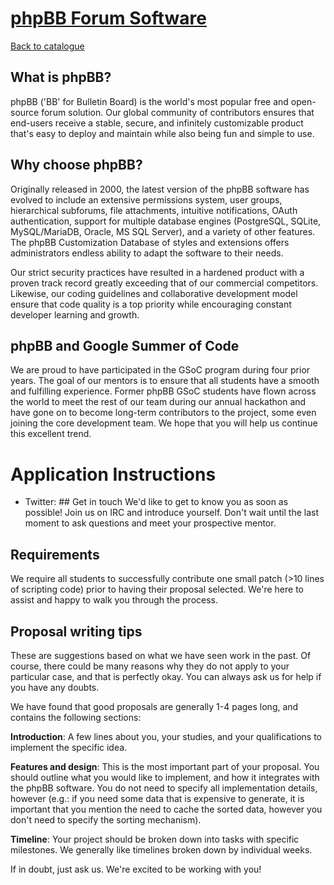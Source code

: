 
# [phpBB Forum Software](https://www.phpbb.com)

[Back to catalogue](../README.md#phpbb-forum-software)

## What is phpBB?
phpBB ('BB' for Bulletin Board) is the world's most popular free and open-source forum solution. Our global community of contributors ensures that end-users receive a stable, secure, and infinitely customizable product that's easy to deploy and maintain while also being fun and simple to use.

## Why choose phpBB?
Originally released in 2000, the latest version of the phpBB software has evolved to include an extensive permissions system, user groups,  hierarchical subforums, file attachments, intuitive notifications, OAuth authentication, support for multiple database engines (PostgreSQL, SQLite, MySQL/MariaDB, Oracle, MS SQL Server), and a variety of other features. The phpBB Customization Database of styles and extensions offers administrators endless ability to adapt the software to their needs.

Our strict security practices have resulted in a hardened product with a proven track record greatly exceeding that of our commercial competitors. Likewise, our coding guidelines and collaborative development model ensure that code quality is a top priority while encouraging constant developer learning and growth.

## phpBB and Google Summer of Code
We are proud to have participated in the GSoC program during four prior years. The goal of our mentors is to ensure that all students have a smooth and fulfilling experience. Former phpBB GSoC students have flown across the world to meet the rest of our team during our annual hackathon and have gone on to become long-term contributors to the project, some even joining the core development team. We hope that you will help us continue this excellent trend.

# Application Instructions

* Twitter: ## Get in touch
We'd like to get to know you as soon as possible! Join us on IRC and introduce yourself. Don't wait until the last moment to ask questions and meet your prospective mentor.

## Requirements
We require all students to successfully contribute one small patch (>10 lines of scripting code) prior to having their proposal selected. We're here to assist and happy to walk you through the process.

## Proposal writing tips
These are suggestions based on what we have seen work in the past. Of course, there could be many reasons why they do not apply to your particular case, and that is perfectly okay. You can always ask us for help if you have any doubts.

We have found that good proposals are generally 1-4 pages long, and contains the following sections:

**Introduction**: A few lines about you, your studies, and your qualifications to implement the specific idea. 

**Features and design**: This is the most important part of your proposal. You should outline what you would like to implement, and how it integrates with the phpBB software. You do not need to specify all implementation details, however (e.g.: if you need some data that is expensive to generate, it is important that you mention the need to cache the sorted data, however you don't need to specify the sorting mechanism).

**Timeline**: Your project should be broken down into tasks with specific milestones. We generally like timelines broken down by individual weeks. 

If in doubt, just ask us. We're excited to be working with you!